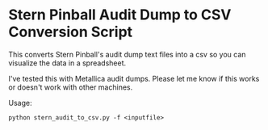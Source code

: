 # Stern Pinball Audit Dump to CSV Conversion Script
This converts Stern Pinball's audit dump text files into a csv so you can visualize the data in a spreadsheet.

I've tested this with Metallica audit dumps. Please let me know if this works or doesn't work with other machines.

Usage:

```python stern_audit_to_csv.py -f <inputfile>```
